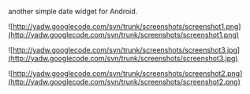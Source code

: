 another simple date widget for Android.


![http://yadw.googlecode.com/svn/trunk/screenshots/screenshot1.png](http://yadw.googlecode.com/svn/trunk/screenshots/screenshot1.png)

![http://yadw.googlecode.com/svn/trunk/screenshots/screenshot3.jpg](http://yadw.googlecode.com/svn/trunk/screenshots/screenshot3.jpg)

![http://yadw.googlecode.com/svn/trunk/screenshots/screenshot2.png](http://yadw.googlecode.com/svn/trunk/screenshots/screenshot2.png)